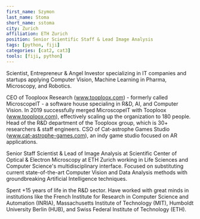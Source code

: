 ```yaml
---
first_name: Szymon
last_name: Stoma
short_name: sstoma
city: Zurich
affiliation: ETH Zurich
position: Senior Scientific Staff & Lead Image Analysis
tags: [python, fiji]
categories: [cat2, cat3]
tools: [fiji, python]
---
```


Scientist, Entrepreneur & Angel Investor specializing in IT companies and startups applying Computer Vision, Machine Learning in Pharma, Microscopy, and Robotics. 

CEO of Tooploox Research (www.tooploox.com) - formerly called MicroscopeIT - a software house specialing in R&D, AI, and Computer Vision.  In 2019 successfully merged MicroscopeIT with Tooploox (www.tooploox.com), effectively scaling up the organization to 180 people. Head of the R&D department of the Tooploox group, which is 30+ researchers & staff engineers. CSO of Cat-astrophe Games Studio (www.cat-astrophe-games.com), an indy game studio focused on AR applications.

Senior Staff Scientist & Lead of Image Analysis at Scientific Center of Optical & Electron Microscopy at ETH Zurich working in Life Sciences and Computer Science's multidisciplinary interface. Focused on substituting current state-of-the-art Computer Vision and Data Analysis methods with groundbreaking Artificial Intelligence techniques.

Spent +15 years of life in the R&D sector. Have worked with great minds in institutions like the French Institute for Research in Computer Science and Automation (INRIA), Massachusetts Institute of Technology (MIT), Humboldt University Berlin (HUB), and Swiss Federal Institute of Technology (ETH). 


